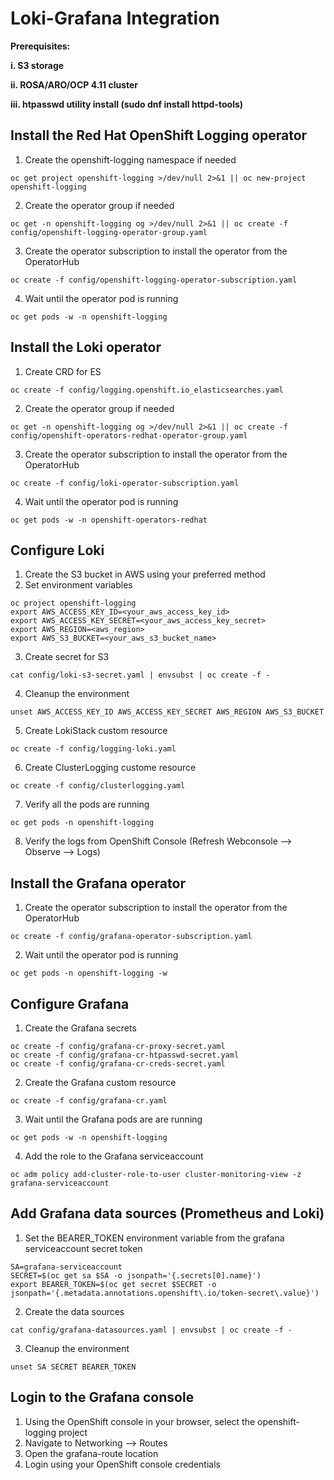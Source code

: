 # Loki-Grafana Integration
**Prerequisites:**

**i. S3 storage**

**ii. ROSA/ARO/OCP 4.11 cluster**

**iii. htpasswd utility install (sudo dnf install httpd-tools)**

## Install the Red Hat OpenShift Logging operator
1. Create the openshift-logging namespace if needed
~~~
oc get project openshift-logging >/dev/null 2>&1 || oc new-project openshift-logging
~~~
2. Create the operator group if needed
~~~
oc get -n openshift-logging og >/dev/null 2>&1 || oc create -f config/openshift-logging-operator-group.yaml
~~~
3. Create the operator subscription to install the operator from the OperatorHub
~~~
oc create -f config/openshift-logging-operator-subscription.yaml
~~~
4. Wait until the operator pod is running
~~~
oc get pods -w -n openshift-logging
~~~

## Install the Loki operator
1. Create CRD for ES
~~~
oc create -f config/logging.openshift.io_elasticsearches.yaml
~~~
2. Create the operator group if needed
~~~
oc get -n openshift-logging og >/dev/null 2>&1 || oc create -f config/openshift-operators-redhat-operator-group.yaml
~~~
3. Create the operator subscription to install the operator from the OperatorHub
~~~
oc create -f config/loki-operator-subscription.yaml
~~~
4. Wait until the operator pod is running
~~~
oc get pods -w -n openshift-operators-redhat
~~~

## Configure Loki
1. Create the S3 bucket in AWS using your preferred method
2. Set environment variables
~~~
oc project openshift-logging
export AWS_ACCESS_KEY_ID=<your_aws_access_key_id>
export AWS_ACCESS_KEY_SECRET=<your_aws_access_key_secret>
export AWS_REGION=<aws_region>
export AWS_S3_BUCKET=<your_aws_s3_bucket_name>
~~~
3. Create secret for S3
~~~
cat config/loki-s3-secret.yaml | envsubst | oc create -f -
~~~
4. Cleanup the environment
~~~
unset AWS_ACCESS_KEY_ID AWS_ACCESS_KEY_SECRET AWS_REGION AWS_S3_BUCKET
~~~
5. Create LokiStack custom resource
~~~
oc create -f config/logging-loki.yaml
~~~
6. Create ClusterLogging custome resource
~~~
oc create -f config/clusterlogging.yaml
~~~
7. Verify all the pods are running
~~~
oc get pods -n openshift-logging
~~~
8. Verify the logs from OpenShift Console (Refresh Webconsole --> Observe --> Logs) 

## Install the Grafana operator
1. Create the operator subscription to install the operator from the OperatorHub
~~~
oc create -f config/grafana-operator-subscription.yaml
~~~
2. Wait until the operator pod is running
~~~
oc get pods -n openshift-logging -w
~~~

## Configure Grafana
1. Create the Grafana secrets
~~~
oc create -f config/grafana-cr-proxy-secret.yaml
oc create -f config/grafana-cr-htpasswd-secret.yaml
oc create -f config/grafana-cr-creds-secret.yaml
~~~
2. Create the Grafana custom resource
~~~
oc create -f config/grafana-cr.yaml
~~~
3. Wait until the Grafana pods are are running
~~~
oc get pods -w -n openshift-logging
~~~
4. Add the role to the Grafana serviceaccount
~~~
oc adm policy add-cluster-role-to-user cluster-monitoring-view -z grafana-serviceaccount
~~~

## Add Grafana data sources (Prometheus and Loki)
1. Set the BEARER_TOKEN environment variable from the grafana serviceaccount secret token
~~~
SA=grafana-serviceaccount
SECRET=$(oc get sa $SA -o jsonpath='{.secrets[0].name}')
export BEARER_TOKEN=$(oc get secret $SECRET -o jsonpath='{.metadata.annotations.openshift\.io/token-secret\.value}')
~~~
2. Create the data sources
~~~
cat config/grafana-datasources.yaml | envsubst | oc create -f -
~~~
3. Cleanup the environment
~~~
unset SA SECRET BEARER_TOKEN
~~~

## Login to the Grafana console
1. Using the OpenShift console in your browser, select the openshift-logging project
2. Navigate to Networking --> Routes
3. Open the grafana-route location
4. Login using your OpenShift console credentials
